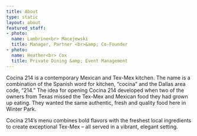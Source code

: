 ```yaml
---
title: About
type: static
layout: about
featured_staff:
- photo:
  name: Lambrine<br> Macejewski
  title: Manager, Partner <br>&amp; Co-Founder
- photo:
  name: Heather<br> Cox
  title: Private Dining &amp; Event Management
---
```


Cocina 214 is a contemporary Mexican and Tex-Mex kitchen. The name is a combination of the Spanish word for kitchen, “cocina” and the Dallas area code, “214.” The idea for opening Cocina 214 developed when two of the owners from Texas missed the Tex-Mex and Mexican food they had grown up eating. They wanted the same authentic, fresh and quality food here in Winter Park.

Cocina 214’s menu combines bold flavors with the freshest local ingredients to create exceptional Tex-Mex – all served in a vibrant, elegant setting.
